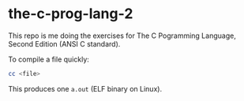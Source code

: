 # the-c-prog-lang-2

This repo is me doing the exercises for The C Pogramming Language, Second Edition (ANSI C standard).

To compile a file quickly:

```bash
cc <file>
```

This produces one `a.out` (ELF binary on Linux).

